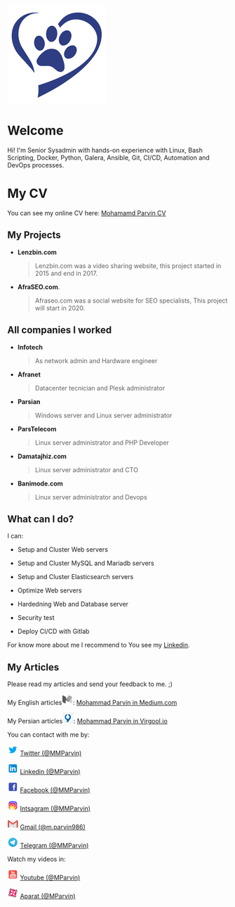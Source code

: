 ![Blue-hear-mohammad-parvin](https://raw.githubusercontent.com/MParvin/MParvin/master/assets/img/blue-heart.png)
# Welcome

Hi! I'm Senior Sysadmin with hands-on experience with Linux, Bash Scripting, Docker, Python, Galera, Ansible, Git, CI/CD, Automation and DevOps processes.


# My CV

You can see my online CV here:
[Mohamamd Parvin CV](http://mycv.mparvin.ir)

## My Projects

- **Lenzbin.com**
	> Lenzbin.com was a video sharing website, this project started in 2015 and end in 2017.

- **AfraSEO.com**.
	> Afraseo.com was a social website for SEO specialists, This project will start in 2020.

## All companies I worked

- **Infotech**
	> As network admin and Hardware engineer
- **Afranet**
	> Datacenter tecnician and Plesk administrator
- **Parsian**
	> Windows server and Linux server administrator
- **ParsTelecom**
	> Linux server administrator and PHP Developer
- **Damatajhiz.com**
	> Linux server administrator and CTO
- **Banimode.com**
	> Linux server administrator and Devops
	
## What can I do?

I can:
- Setup and Cluster Web servers
- Setup and Cluster MySQL and Mariadb servers
- Setup and Cluster Elasticsearch servers

- Optimize Web servers
- Hardedning Web and Database server
- Security test

- Deploy CI/CD with Gitlab



For know more about me I recommend to You see my [Linkedin](https://www.linkedin.com/in/mparvin/).

## My Articles

Please read my articles and send your feedback to me. ;)

My English articles![Mohammad Parvin Medium](https://raw.githubusercontent.com/MParvin/MParvin/master/assets/img/socials/medium.png):
[Mohammad Parvin in Medium.com](https://medium.com/@MMParvin)

My Persian articles![ویرگول محمد پروین](https://raw.githubusercontent.com/MParvin/MParvin/master/assets/img/socials/virgool.png):
[Mohammad Parvin in Virgool.io](https://virgool.io/@MMParvin/)

You can contact with me by:

![Mohammad parvin twitter](https://raw.githubusercontent.com/MParvin/MParvin/master/assets/img/socials/twitter.png)
[Twitter (@MMParvin)](http://twitter.com/mmparvin)

![Mohammad parvin linkedin](https://raw.githubusercontent.com/MParvin/MParvin/master/assets/img/socials/linkedin.png)
[Linkedin (@MParvin)](https://www.linkedin.com/in/mparvin/)

![Mohammad parvin facebook](https://raw.githubusercontent.com/MParvin/MParvin/master/assets/img/socials/facebook.png)
[Facebook (@MMParvin)](facebook.com/mmparvin)

![Mohammad parvin instagram](https://raw.githubusercontent.com/MParvin/MParvin/master/assets/img/socials/instagram.png)
[Intsagram (@MMParvin)](http://instagram.com/mmparvin/)

![Mohammad parvin gmail](https://raw.githubusercontent.com/MParvin/MParvin/master/assets/img/socials/gmail.png)
[Gmail (@m.parvin986)](mailto:m.parvin986@gmail.com)

![Mohammad parvin telegram](https://raw.githubusercontent.com/MParvin/MParvin/master/assets/img/socials/telegram.png)
[Telegram (@MMParvin)](https://t.me/mmparvin)

Watch my videos in:

![Mohammad parvin aparat](https://raw.githubusercontent.com/MParvin/MParvin/master/assets/img/socials/youtube.png)
[Youtube (@MParvin)](https://youtube.com/mparvin)

![Mohammad parvin aparat](https://raw.githubusercontent.com/MParvin/MParvin/master/assets/img/socials/aparat.png)
[Aparat (@MParvin)](https://aparat.com/mparvin)
